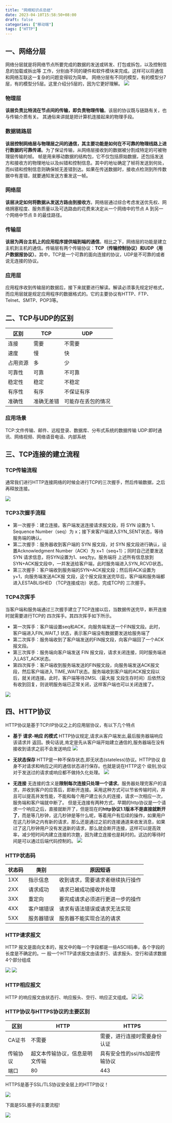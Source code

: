 ```yaml
---
title: "网络知识点总结"
date: 2023-04-10T15:58:50+08:00
draft: false
categories: ["移动端"]
tags: ["HTTP"]
---
```


## 一、网络分层
网络分层就是将网络节点所要完成的数据的发送或转发、打包或拆包，以及控制信息的加载或拆出等 工作，分别由不同的硬件和软件模块来完成。这样可以将通信和网络互联这一复杂的问题变得较为简单。 网络分层有不同的模型，有的模型分7层，有的模型分5层。这里介绍分5层的，因为它更好理解。
![](/images/http_1.webp)

### 物理层

**该层负责比特流在节点间的传输，即负责物理传输**。该层的协议既与链路有关，也与传输介质有关。 其通俗来讲就是把计算机连接起来的物理手段。

### 数据链路层

**该层控制网络层与物理层之间的通信，其主要功能是如何在不可靠的物理线路上进行数据的可靠传递**。为了保证传输，从网络层接收到的数据被分割成特定的可被物理层传输的帧。
帧是用来移动数据的结构包，它不仅包括原始数据，还包括发送方和接收方的物理地址以及纠错和控制信息。其中的地址确定了帧将发送到何处，而纠错和控制信息则确保帧无差错到达。如果在传送数据时，接收点检测到所传数据中有差错，就要通知发送方重发这一帧。

### 网络层

**该层决定如何将数据从发送方路由到接收方**。网络层通过综合考虑发送优先权、网络拥塞程度、服务质量以及可选路由的花费来决定从一个网络中的节点 A 到另一个网络中节点 B 的最佳路径。

### 传输层

**该层为两台主机上的应用程序提供端到端的通信**。相比之下，网络层的功能是建立主机到主机的通信。传输层有两个传输协议：**TCP（传输控制协议）和UDP（用户数据报协议）**。其中，TCP是一个可靠的面向连接的协议，UDP是不可靠的或者说无连接的协议。

### 应用层

应用程序收到传输层的数据后，接下来就要进行解读。解读必须事先规定好格式，而应用层就是规定应用程序的数据格式的。它的主要协议有HTTP、FTP、Telnet、SMTP、POP3等。

## 二、TCP与UDP的区别

区别|TCP|UDP
--|--|--
连接|需要|不需要
速度|慢|快
占用资源|多|少
可靠性|可靠|不可靠
稳定性|稳定|不稳定
有序性|有序|不保证有序
准确性|准确无差错|可能存在丢包的情况

### 应用场景

TCP:文件传输、邮件、远程登录、数据库、分布式系统的数据传输
UDP:即时通讯、网络视频、网络语音电话、内部系统

## 三、TCP连接的建立流程

### TCP传输流程

通常我们进行HTTP连接网络的时候会进行TCP的三次握手，然后传输数据，之后再释放连接。

![](/images/http_2.webp)

### TCP3次握手流程

* 第一次握手：建立连接。客户端发送连接请求报文段，将 SYN 设置为 1、Sequence Number（seq）为 x；接下来客户端进入SYN_SENT状态，等待服务端的确认。
* 第二次握手：服务器收到客户端的 SYN 报文段，对 SYN 报文段进行确认，设置Acknowledgment Number（ACK）为 x+1（seq+1）；同时自己还要发送 SYN 请求信息，将SYN设置为1、seq为y。服务端将 上述所有信息放到SYN+ACK报文段中，一并发送给客户端，此时服务端进入SYN_RCVD状态。
* 第三次握手：客户端收到服务端的SYN+ACK报文段；然后将ACK设置为y+1，向服务端发送ACK报 文段，这个报文段发送完毕后，客户端和服务端都进入ESTABLISHED （TCP连接成功）状态，完成TCP的 三次握手。

### TCP4次挥手

当客户端和服务端通过三次握手建立了TCP连接以后，当数据传送完毕，断开连接时就需要进行TCP的 四次挥手。其四次挥手如下所示。
* 第一次挥手：客户端设置seq和ACK，向服务端发送一个FIN报文段。此时，客户端进入FIN_WAIT_1 状态，表示客户端没有数据要发送给服务端了
* 第二次挥手：服务端收到了客户端发送的FIN报文段，向客户端回了一个ACK报文段。
* 第三次挥手：服务端向客户端发送 FIN 报文段，请求关闭连接，同时服务端进入LAST_ACK状态。
* 第四次挥手：客户端收到服务端发送的FIN报文段，向服务端发送ACK报文段，然后客户端进入 TIME_WAIT状态。服务端收到客户端的ACK报文段以后，就关闭连接。此时，客户端等待2MSL（最大报 文段生存时间）后依然没有收到回复，则说明服务端已正常关闭，这样客户端也可以关闭连接了。

![](/images/http_3.webp)

## 四、HTTP协议

HTTP协议是基于TCP/IP协议之上的应用层协议，有以下几个特点

* **基于 请求-响应 的模式**
  HTTP协议规定,请求从客户端发出,最后服务器端响应该请求并 返回。换句话说,肯定是先从客户端开始建立通信的,服务器端在没有 接收到请求之前不会发送响应
  ![](/images/http_4.webp)

* **无状态保存**
  HTTP是一种不保存状态,即无状态(stateless)协议。HTTP协议 自身不对请求和响应之间的通信状态进行保存。也就是说在HTTP这个 级别,协议对于发送过的请求或响应都不做持久化处理。
  ![](/images/http_5.webp)

* **无连接**
  无连接的含义是**限制每次连接只处理一个请求**。服务器处理完客户的请求，并收到客户的应答后，即断开连接。采用这种方式可以节省传输时间，并且可以提高并发性能，不能和每个用户建立长久的连接，请求一次相应一次，服务端和客户端就中断了。
  但是无连接有两种方式，早期的http协议是一个请求一个响应之后，直接就断开了，但是现在的**http协议1.1版本不是直接就断开了**，而是等几秒钟，这几秒钟是等什么呢，等着用户有后续的操作，如果用户在这几秒钟之内有新的请求，那么还是通过之前的连接通道来收发消息，如果过了这几秒钟用户没有发送新的请求，那么就会断开连接，这样可以提高效率，减少短时间内建立连接的次数，因为建立连接也是耗时的。这边的等待时间是可以通过后端代码控制的。
  ![](/images/http_6.webp)

### HTTP状态码

状态码|类别|原因短语
--|--|--
1XX|指示信息|收到请求，需要请求者继续执行操作
2XX|请求成功|请求已被成功接收并处理
3XX|重定向|要完成请求必须进行更进一步的操作
4XX|客户端错误|请求有语法错误或请求无法实现
5XX|服务器错误|服务器不能实现合法的请求

### HTTP请求报文
HTTP 报文是面向文本的，报文中的每一个字段都是一些ASCII码串，各个字段的长度是不确定的。一 般一个HTTP请求报文由请求行、请求报头、空行和请求数据4个部分组成

![](/images/http_7.webp)
![](/images/http_8.webp)

### HTTP相应报文
HTTP 的响应报文由状态行、响应报头、空行、响应正文组成。
![](/images/http_9.webp)
![](/images/http_10.webp)

### HTTP协议与HTTPS协议的主要区别

区别|HTTP|HTTPS
--|--|--
CA证书|不需要|需要，进行连接时需要身份认证
传输协议|超文本传输协议，信息是明文传输|具有安全性的ssl/tls加密传输协议
端口|80|443

HTTPS是基于SSL/TLS协议安全层上的HTTP协议！

![](/images/http_11.webp)

下面是SSL握手的主要流程!

![](/images/http_12.webp)

